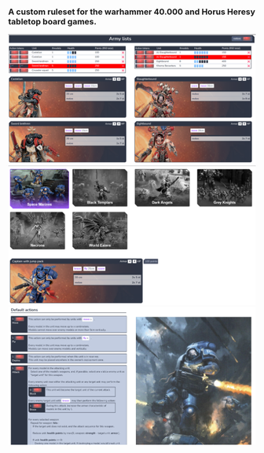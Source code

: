 


### A custom ruleset for the warhammer 40.000 and Horus Heresy tabletop board games.



![Missing image](resources/screenshots/army_list.png "Army list example")
![Missing image](resources/screenshots/faction_rules.png "Faction rules")
![Missing image](resources/screenshots/core_rules.png "Core rules")


